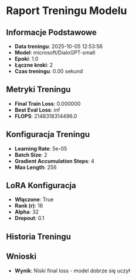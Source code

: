 
# Raport Treningu Modelu

## Informacje Podstawowe
- **Data treningu**: 2025-10-05 12:53:56
- **Model**: microsoft/DialoGPT-small
- **Epoki**: 1.0
- **Łączne kroki**: 2
- **Czas treningu**: 0.00 sekund

## Metryki Treningu
- **Final Train Loss**: 0.000000
- **Best Eval Loss**: inf
- **FLOPS**: 2148318314496.0

## Konfiguracja Treningu
- **Learning Rate**: 5e-05
- **Batch Size**: 2
- **Gradient Accumulation Steps**: 4
- **Max Length**: 256

## LoRA Konfiguracja
- **Włączone**: True
- **Rank (r)**: 16
- **Alpha**: 32
- **Dropout**: 0.1

## Historia Treningu

## Wnioski
- **Wynik**: Niski final loss - model dobrze się uczył
